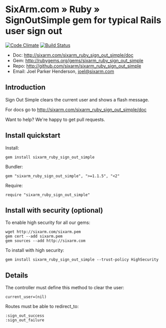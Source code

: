 # SixArm.com » Ruby » <br> SignOutSimple gem for typical Rails user sign out

[![Code Climate](https://codeclimate.com/github/SixArm/sixarm_ruby_sign_out_simple.png)](https://codeclimate.com/github/SixArm/sixarm_ruby_sign_out_simple)
[![Build Status](https://travis-ci.org/SixArm/sixarm_ruby_sign_out_simple.png)](https://travis-ci.org/SixArm/sixarm_ruby_sign_out_simple)

* Doc: <http://sixarm.com/sixarm_ruby_sign_out_simple/doc>
* Gem: <http://rubygems.org/gems/sixarm_ruby_sign_out_simple>
* Repo: <http://github.com/sixarm/sixarm_ruby_sign_out_simple>
* Email: Joel Parker Henderson, <joel@sixarm.com>


## Introduction

Sign Out Simple clears the current user and shows a flash message.

For docs go to <http://sixarm.com/sixarm_ruby_sign_out_simple/doc>

Want to help? We're happy to get pull requests.


## Install quickstart

Install:

    gem install sixarm_ruby_sign_out_simple

Bundler:

    gem "sixarm_ruby_sign_out_simple", ">=1.1.5", "<2"

Require:

    require "sixarm_ruby_sign_out_simple"


## Install with security (optional)

To enable high security for all our gems:

    wget http://sixarm.com/sixarm.pem
    gem cert --add sixarm.pem
    gem sources --add http://sixarm.com

To install with high security:

    gem install sixarm_ruby_sign_out_simple --trust-policy HighSecurity


## Details

The controller must define this method to clear the user:

    current_user=(nil)

Routes must be able to redirect_to:

    :sign_out_success
    :sign_out_failure
